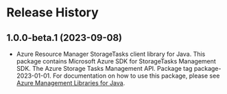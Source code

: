 # Release History

## 1.0.0-beta.1 (2023-09-08)

- Azure Resource Manager StorageTasks client library for Java. This package contains Microsoft Azure SDK for StorageTasks Management SDK. The Azure Storage Tasks Management API. Package tag package-2023-01-01. For documentation on how to use this package, please see [Azure Management Libraries for Java](https://aka.ms/azsdk/java/mgmt).
